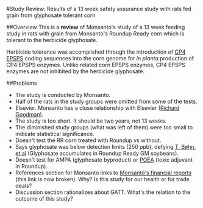 #Study Review: Results of a 13 week safety assurance study with rats fed grain from glyphosate tolerant corn

##Overview
This is a **review** of Monsanto's study of a 13 week feeding study in rats with grain from Monsanto's Roundup Ready corn which is tolerant to the herbicide glyphosate. 

Herbicide tolerance was accomplished through the introduction of [CP4 EPSPS](http://www.cera-gmc.org/GmCropDatabaseEvent/NK603) coding sequences into the corn genome for *in planta* production of CP4 EPSPS enzymes. Unlike related corn EPSPS enzymes, CP4 EPSPS enzymes are not inhibited by the herbicide glyphosate. 

##Problems
* The study is conducted by Monsanto.
* Half of the rats in the study groups were omitted from some of the tests. 
* Elsevier. Monsanto has a close relationship with Elsevier ([Richard Goodman](http://www.elsevier.com/journals/food-and-chemical-toxicology/0278-6915/editorial-boardrichard-goodman)).
* The study is too short. It should be two years, not 13 weeks.
* The diminished study groups (what was left of them) were too small to indicate statistical significance.
* Doesn't test the RR corn treated with Roundup vs without.
* Says glyphosate was below detection limits (250 ppb), defying [T. Bøhn, et al](http://www.sciencedirect.com/science/article/pii/S0308814613019201) (Glyphosate accumulates in Roundup Ready GM soybeans).
* Doesn't test for AMPA (glyphosate byproduct) or [POEA](http://www.scientificamerican.com/article/weed-whacking-herbicide-p/) (toxic adjuvant in Roundup).
* References section for Monsanto links to [Monsanto's financial reports](http://www.monsanto.com/monsanto/content/investor/financial/reports) (this link is now broken). Why? Is this study for our health or for trade deals?
* Discussion section rationalizes about GATT. What's the relation to the outcome of this study?
